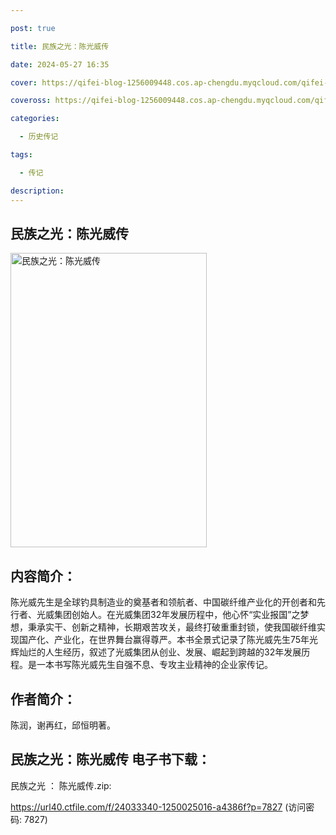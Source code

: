 ```yaml
---

post: true

title: 民族之光：陈光威传

date: 2024-05-27 16:35

cover: https://qifei-blog-1256009448.cos.ap-chengdu.myqcloud.com/qifei-blog/6618d1a668eb93571326bd6f.jpg

coveross: https://qifei-blog-1256009448.cos.ap-chengdu.myqcloud.com/qifei-blog/6618d1a668eb93571326bd6f.jpg

categories:

  - 历史传记

tags:

  - 传记

description:
---
```


##  民族之光：陈光威传

<img alt="民族之光：陈光威传 " class="aligncenter loaded" data-was-processed="true" decoding="async" fetchpriority="high" height="471" src="https://qifei-blog-1256009448.cos.ap-chengdu.myqcloud.com/qifei-blog/6618d1a668eb93571326bd6f.jpg " style="cursor: zoom-in;" width="314"/>

## 内容简介：

陈光威先生是全球钓具制造业的奠基者和领航者、中国碳纤维产业化的开创者和先行者、光威集团创始人。在光威集团32年发展历程中，他心怀“实业报国”之梦想，秉承实干、创新之精神，长期艰苦攻关，最终打破重重封锁，使我国碳纤维实现国产化、产业化，在世界舞台赢得尊严。本书全景式记录了陈光威先生75年光辉灿烂的人生经历，叙述了光威集团从创业、发展、崛起到跨越的32年发展历程。是一本书写陈光威先生自强不息、专攻主业精神的企业家传记。

## 作者简介：

陈润，谢再红，邱恒明著。

## 民族之光：陈光威传 电子书下载：
民族之光 ： 陈光威传.zip: 

https://url40.ctfile.com/f/24033340-1250025016-a4386f?p=7827 (访问密码: 7827)
